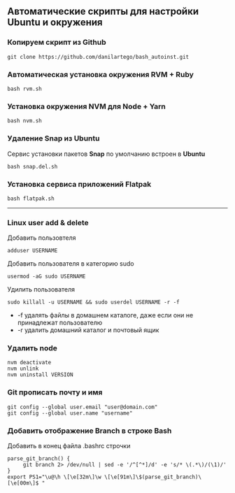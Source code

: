 ## Автоматические скрипты для настройки Ubuntu и окружения

### Копируем скрипт из Github
```
git clone https://github.com/danilartego/bash_autoinst.git 
```

### Автоматическая установка окружения RVM + Ruby
```
bash rvm.sh
```

### Установка окружения NVM для Node + Yarn  
```
bash nvm.sh
```

### Удаление Snap из Ubuntu
Сервис установки пакетов **Snap** по умолчанию встроен в **Ubuntu**
```
bash snap.del.sh
```

### Установка сервиса приложений Flatpak
```
bash flatpak.sh
```

---
### Linux user add & delete

Добавить пользовтеля
```
adduser USERNAME
```
Добавить пользователя в категорию sudo
```
usermod -aG sudo USERNAME
```

Удилить пользователя
```
sudo killall -u USERNAME && sudo userdel USERNAME -r -f
```
- -f удалять файлы в домашнем каталоге, даже если они не принадлежат пользователю  
- -r удалить домашний каталог и почтовый ящик  

### Удалить node
```
nvm deactivate  
nvm unlink  
nvm uninstall VERSION 
```

### Git прописать почту и имя
```
git config --global user.email "user@domain.com"
git config --global user.name "username"
```
### Добавить отображение Branch в строке Bash  
Добавить в конец файла .bashrc строчки
```
parse_git_branch() {
     git branch 2> /dev/null | sed -e '/^[^*]/d' -e 's/* \(.*\)/(\1)/'
}
export PS1="\u@\h \[\e[32m\]\w \[\e[91m\]\$(parse_git_branch)\[\e[00m\]$ "
```